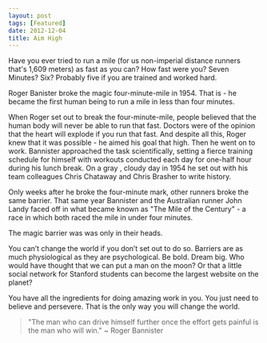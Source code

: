 ```yaml
---
layout: post
tags: [Featured]
date: 2012-12-04
title: Aim High
---
```

Have you ever tried to run a mile (for us non-imperial distance runners that's 1,609 meters) as fast as you can? How fast were you? Seven Minutes? Six? Probably five if you are trained and worked hard.

Roger Banister broke the magic four-minute-mile in 1954. That is - he became the first human being to run a mile in less than four minutes.

When Roger set out to break the four-minute-mile, people believed that the human body will never be able to run that fast. Doctors were of the opinion that the heart will explode if you run that fast. And despite all this, Roger knew that it was possible - he aimed his goal that high. Then he went on to work. Bannister approached the task scientifically, setting a fierce training schedule for himself with workouts conducted each day for one-half hour during his lunch break. On a gray , cloudy day in 1954 he set out with his team colleagues Chris Chataway and Chris Brasher to write history.

Only weeks after he broke the four-minute mark, other runners broke the same barrier. That same year Bannister and the Australian runner John Landy faced off in what became known as "The Mile of the Century" - a race in which both raced the mile in under four minutes.

The magic barrier was was only in their heads.

You can’t change the world if you don’t set out to do so. Barriers are as much physiological as they are psychological. Be bold. Dream big. Who would have thought that we can put a man on the moon? Or that a little social network for Stanford students can become the largest website on the planet?

You have all the ingredients for doing amazing work in you. You just need to believe and persevere. That is the only way you will change the world.

> "The man who can drive himself further once the effort gets painful is the man who will win." ~ Roger Bannister
